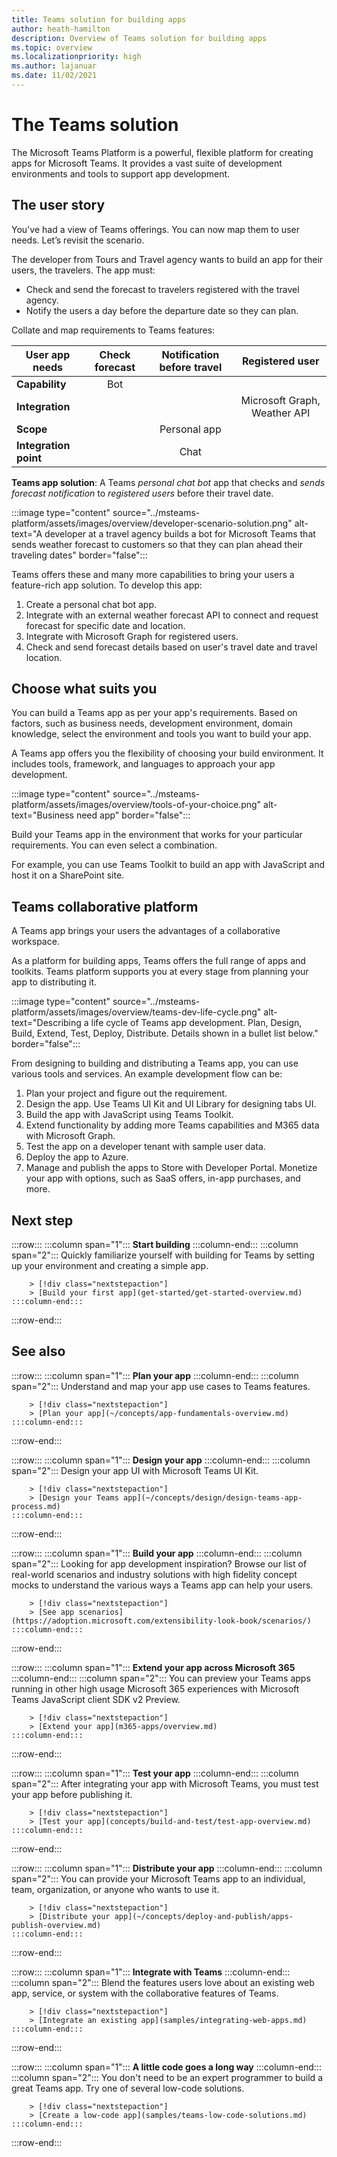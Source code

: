 ```yaml
---
title: Teams solution for building apps
author: heath-hamilton
description: Overview of Teams solution for building apps
ms.topic: overview
ms.localizationpriority: high
ms.author: lajanuar
ms.date: 11/02/2021
---
```

# The Teams solution

The Microsoft Teams Platform is a powerful, flexible platform for creating apps for Microsoft Teams. It provides a vast suite of development environments and tools to support app development.

## The user story

You've had a view of Teams offerings. You can now map them to user needs. Let’s revisit the scenario.

The developer from Tours and Travel agency wants to build an app for their users, the travelers. The app must:

- Check and send the forecast to travelers registered with the travel agency.
- Notify the users a day before the departure date so they can plan.

Collate and map requirements to Teams features:

| User app needs | Check forecast | Notification before travel | Registered user |
| --- |:---:|:---:|:---:|
| **Capability** | Bot | &nbsp; | &nbsp; |
| **Integration** | &nbsp; | &nbsp; | Microsoft Graph, Weather API |
| **Scope** | &nbsp; | Personal app | &nbsp; |
| **Integration point** | &nbsp; | Chat | &nbsp; |

**Teams app solution**: A Teams *personal chat bot* app that checks and *sends forecast notification* to *registered users* before their travel date.

:::image type="content" source="../msteams-platform/assets/images/overview/developer-scenario-solution.png" alt-text="A developer at a travel agency builds a bot for Microsoft Teams that sends weather forecast to customers so that they can plan ahead their traveling dates" border="false":::

Teams offers these and many more capabilities to bring your users a feature-rich app solution. To develop this app:

1. Create a personal chat bot app.
1. Integrate with an external weather forecast API to connect and request forecast for specific date and location.
1. Integrate with Microsoft Graph for registered users.
1. Check and send forecast details based on user's travel date and travel location.

## Choose what suits you

You can build a Teams app as per your app's requirements. Based on factors, such as business needs, development environment, domain knowledge, select the environment and tools you want to build your app.

A Teams app offers you the flexibility of choosing your build environment. It includes tools, framework, and languages to approach your app development.

:::image type="content" source="../msteams-platform/assets/images/overview/tools-of-your-choice.png" alt-text="Business need app" border="false":::

Build your Teams app in the environment that works for your particular requirements. You can even select a combination.

For example, you can use Teams Toolkit to build an app with JavaScript and host it on a SharePoint site.

## Teams collaborative platform

A Teams app brings your users the advantages of a collaborative workspace.

As a platform for building apps, Teams offers the full range of apps and toolkits. Teams platform supports you at every stage from planning your app to distributing it.

:::image type="content" source="../msteams-platform/assets/images/overview/teams-dev-life-cycle.png" alt-text="Describing a life cycle of Teams app development. Plan, Design, Build, Extend, Test, Deploy, Distribute. Details shown in a bullet list below." border="false":::

From designing to building and distributing a Teams app, you can use various tools and services. An example development flow can be:

1. Plan your project and figure out the requirement.
1. Design the app. Use Teams UI Kit and UI Library for designing tabs UI.
1. Build the app with JavaScript using Teams Toolkit.
1. Extend functionality by adding more Teams capabilities and M365 data with Microsoft Graph.
1. Test the app on a developer tenant with sample user data.
1. Deploy the app to Azure.
1. Manage and publish the apps to Store with Developer Portal. Monetize your app with options, such as SaaS offers, in-app purchases, and more.

## Next step

:::row:::
    :::column span="1":::
        **Start building**
    :::column-end:::
    :::column span="2":::
        Quickly familiarize yourself with building for Teams by setting up your environment and creating a simple app.

        > [!div class="nextstepaction"]
        > [Build your first app](get-started/get-started-overview.md)
    :::column-end:::
:::row-end:::

## See also

:::row:::
    :::column span="1":::
        **Plan your app**
    :::column-end:::
    :::column span="2":::
        Understand and map your app use cases to Teams features.

        > [!div class="nextstepaction"]
        > [Plan your app](~/concepts/app-fundamentals-overview.md)
    :::column-end:::
:::row-end:::

:::row:::
    :::column span="1":::
        **Design your app**
    :::column-end:::
    :::column span="2":::
        Design your app UI with Microsoft Teams UI Kit.

        > [!div class="nextstepaction"]
        > [Design your Teams app](~/concepts/design/design-teams-app-process.md)
    :::column-end:::
:::row-end:::

:::row:::
    :::column span="1":::
        **Build your app**
    :::column-end:::
    :::column span="2":::
        Looking for app development inspiration? Browse our list of real-world scenarios and industry solutions with high fidelity concept mocks to understand the various ways a Teams app can help your users.

        > [!div class="nextstepaction"]
        > [See app scenarios](https://adoption.microsoft.com/extensibility-look-book/scenarios/)
    :::column-end:::
:::row-end:::

:::row:::
    :::column span="1":::
        **Extend your app across Microsoft 365**
    :::column-end:::
    :::column span="2":::
        You can preview your Teams apps running in other high usage Microsoft 365 experiences with Microsoft Teams JavaScript client SDK v2 Preview.

        > [!div class="nextstepaction"]
        > [Extend your app](m365-apps/overview.md)
    :::column-end:::
:::row-end:::

:::row:::
    :::column span="1":::
        **Test your app**
    :::column-end:::
    :::column span="2":::
        After integrating your app with Microsoft Teams, you must test your app before publishing it.

        > [!div class="nextstepaction"]
        > [Test your app](concepts/build-and-test/test-app-overview.md)
    :::column-end:::
:::row-end:::

:::row:::
    :::column span="1":::
        **Distribute your app**
    :::column-end:::
    :::column span="2":::
        You can provide your Microsoft Teams app to an individual, team, organization, or anyone who wants to use it.

        > [!div class="nextstepaction"]
        > [Distribute your app](~/concepts/deploy-and-publish/apps-publish-overview.md)
    :::column-end:::
:::row-end:::

:::row:::
    :::column span="1":::
        **Integrate with Teams**
    :::column-end:::
    :::column span="2":::
        Blend the features users love about an existing web app, service, or system with the collaborative features of Teams.

        > [!div class="nextstepaction"]
        > [Integrate an existing app](samples/integrating-web-apps.md)
    :::column-end:::
:::row-end:::

:::row:::
    :::column span="1":::
        **A little code goes a long way**
    :::column-end:::
    :::column span="2":::
        You don't need to be an expert programmer to build a great Teams app. Try one of several low-code solutions.

        > [!div class="nextstepaction"]
        > [Create a low-code app](samples/teams-low-code-solutions.md)
    :::column-end:::
:::row-end:::
